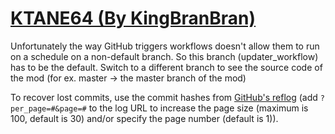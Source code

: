 # [KTANE64 (By KingBranBran)](https://github.com/KingBranBran/KTANE64)

Unfortunately the way GitHub triggers workflows doesn't allow them to run on a schedule on a non-default branch. So this branch (updater_workflow) has to be the default. Switch to a different branch to see the source code of the mod (for ex. master -> the master branch of the mod)

To recover lost commits, use the commit hashes from [GitHub's reflog](https://api.github.com/repos/KtaneModules/KTANE64-KingBranBran/events) (add `?per_page=#&page=#` to the log URL to increase the page size (maximum is 100, default is 30) and/or specify the page number (default is 1)).
